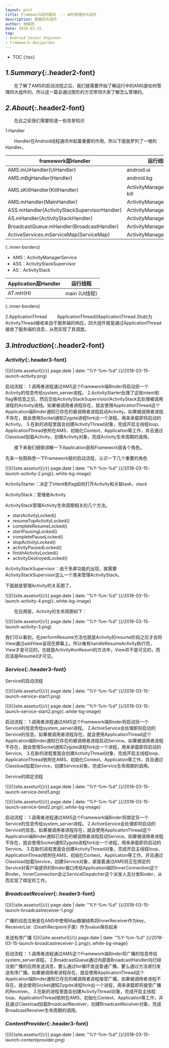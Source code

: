 ```yaml
---
layout: post
title: Framework层的服务 --- AMS管理四大组件
description: 图解四大组件
author: 电解质
date: 2018-03-15
tag:
- Android Senior Engineer
- framework-design/ams
---
```

* TOC
{:toc}
## *1.Summary*{:.header2-font}
&emsp;&emsp;在了解了AMS的启动流程之后，我们就需要开始了解运行中的AMS是如何管理四大组件的。所以这一篇会通过图形的方式带领大家了解怎么管理的。
## *2.About*{:.header2-font}
&emsp;&emsp;在此之前我们需要知道一些背景知识

1.Handler

&emsp;&emsp;Handler在Android线程通讯中起着重要的作用，所以下面我罗列了一堆的Handler。

framework层Handler	|	运行线程
--|--
AMS.mUiHandler(UiHandler)|	android.ui
AMS.mBgHandler(Handler)|	android.bg
AMS.sKillHandler(KillHandler)|ActivityManagerService：kill
AMS.mHandler(MainHandler)|	ActivityManagerService
ASS.mHandler(ActivityStackSupervisorHandler)|	ActivityManagerService
AS.mHandler(ActivityStackHandler) |	ActivityManagerService
BroadcastQueue.mHandler(BroadcastHandler)	|ActivityManagerService
ActiveServices.mServiceMap(ServiceMap)|	ActivityManagerService
{:.inner-borders}

- AMS：ActivityManagerService
- ASS：ActivityStackSupervisor
- AS：ActivityStack

Application层Handler	|	运行线程
--|--
AT.mH(H)|main (UI线程)
{:.inner-borders}


2.ApplicationThread
&emsp;&emsp;ApplicationThread(IApplicationThread.Stub)为ActivityThread接收来自于服务端的响应，四大组件就是通过ApplicationThread接收了服务端的消息，从而实现了其调度。
## *3.Introduction*{:.header2-font}

### *Activity*{:.header3-font}

![]({{site.asseturl}}/{{ page.date | date: "%Y-%m-%d" }}/2018-03-15-launch-activity.png)

启动流程：
1.调用者进程通过AMS这个Framework端Binder将启动另一个Activity的信息传给system_server进程。
2.ActivityStarter处理了这些intent和flag等信息之后，然后交给ActivityStackSupervisior/ActivityStack去处理被调用进程的Activity进栈。如果被调用者进程存在，就会使用ApplicationThread这个Application端Binder通知已存在的被调用者进程启动Activity。如果被调用者进程不存在，就会使用Socket通知Zygote进程fork出一个进程，用来承载即将启动的Activity。
3.在新的进程里面会创建ActivityThread对象，完成开启主线程loop、ApplicationThread依附在AMS、初始化Context、Application等工作，并且通过Classload加载Activity，创建Activity对象，完成Activity生命周期的调用。

&emsp;&emsp;接下来我们细致讲解一下Application层和Framework层各个角色。

先来一张图熟悉一下Framework层的启动流程，认识一下几个重要的角色

![]({{site.asseturl}}/{{ page.date | date: "%Y-%m-%d" }}/2018-03-15-launch-activity-2.png){:.white-bg-image}

ActivityStarter：决定了intent和flag如何打开Activity和关联task、stack

ActivityStack：管理者Activity

ActivityStack管理Activity生命周期相关的几个方法。

- startActivityLocked()
- resumeTopActivityLocked()
- completeResumeLocked()
- startPausingLocked()
- completePauseLocked()
- stopActivityLocked()
- activityPausedLocked()
- finishActivityLocked()
- activityDestroyedLocked()

ActivityStackSupervisor：由于多屏功能的出现，就需要ActivityStackSupervisor这么一个类来管理ActivityStack。

下面就是管理Activity的关系图了。


![]({{site.asseturl}}/{{ page.date | date: "%Y-%m-%d" }}/2018-03-15-launch-activity-4.png){:.white-bg-image}


&emsp;&emsp;在应用层，Activity的生命周期如下：

![]({{site.asseturl}}/{{ page.date | date: "%Y-%m-%d" }}/2018-03-15-launch-activity-3.png)

我们可以看到，在performResume方法也就是Activity的resume阶段之后才会将View通过addView呈现在屏幕上。所以唯有handleResumeActivity执行完，View才是可见的。也就是Activity#onResum的方法中，View并不是可见的，而应该是Resumed才可见。

### *Service*{:.header3-font}

Service的启动流程

![]({{site.asseturl}}/{{ page.date | date: "%Y-%m-%d" }}/2018-03-15-launch-service-start1.png)

![]({{site.asseturl}}/{{ page.date | date: "%Y-%m-%d" }}/2018-03-15-launch-service-start2.png){:.white-bg-image}

启动流程：
1.调用者进程通过AMS这个Framework端Binder将启动另一个Service的信息传给system_server进程。
2.ActiveService会处理即将启动的Service的信息。如果被调用者进程存在，就会使用ApplicationThread这个Application端Binder通知已存在的被调用者进程启动Service。如果被调用者进程不存在，就会使用Socket通知Zygote进程fork出一个进程，用来承载即将启动的Service。
3.在新的进程里面会创建ActivityThread对象，完成开启主线程loop、ApplicationThread依附在AMS、初始化Context、Application等工作，并且通过Classload加载Service，创建Service对象，完成Service生命周期的调用。


Service的绑定流程

![]({{site.asseturl}}/{{ page.date | date: "%Y-%m-%d" }}/2018-03-15-launch-service-bind1.png)

![]({{site.asseturl}}/{{ page.date | date: "%Y-%m-%d" }}/2018-03-15-launch-service-bind2.png){:.white-bg-image}

启动流程：
1.调用者进程通过AMS这个Framework端Binder将绑定另一个Service的信息传给system_server进程。
2.ActiveService会处理即将启动的Service的信息。如果被调用者进程存在，就会使用ApplicationThread这个Application端Binder通知已存在的被调用者进程启动Service。如果被调用者进程不存在，就会使用Socket通知Zygote进程fork出一个进程，用来承载即将启动的Service。
3.在新的进程里面会创建ActivityThread对象，完成开启主线程loop、ApplicationThread依附在AMS、初始化Context、Application等工作，并且通过Classload加载Service，创建Service对象，紧接着通过AMS将正在绑定的Service对客户端提供的Binder接口传给Application端的InnerConnection这个Binder，InnerConnection会让ServiceDispatcher这个派发人去分发Binder，从而实现了绑定的工作。

### *BroadcastReceiver*{:.header3-font}

![]({{site.asseturl}}/{{ page.date | date: "%Y-%m-%d" }}/2018-03-15-launch-broadcastreceiver-1.png)

广播的动态注册是在AMS中使用Map数据结构将InnerReceiver作为key，ReceiverList（DeathRecipient子类）作为value保存起来


发送有序广播
![]({{site.asseturl}}/{{ page.date | date: "%Y-%m-%d" }}/2018-03-15-launch-broadcastreceiver-2.png){:.white-bg-image}


启动流程：
1.调用者进程通过AMS这个Framework端Binder将广播的信息传给system_server进程。
2.BroadcastQueue通过内部类BroadcastHandler向已经注册广播的应用发送消息，要么通过for循环发送普通广播，要么通过方法递归发送有序广播。如果被调用者进程存在，就会使用ApplicationThread这个Application端Binder通知已存在的被调用者进程接受广播。如果被调用者进程不存在，就会使用Socket通知Zygote进程fork出一个进程，用来承载即将接受广播的Receiver。
3.在新的进程里面会创建ActivityThread对象，完成开启主线程loop、ApplicationThread依附在AMS、初始化Context、Application等工作，并且通过Classload加载BroadcastReceiver，创建BroadcastReceiver对象，完成BroadcastReceiver生命周期的调用。


### *ContentProvider*{:.header3-font}
![]({{site.asseturl}}/{{ page.date | date: "%Y-%m-%d" }}/2018-03-15-launch-contentprovider.png)


<!-- 启动流程：
1.调用者进程通过AMS这个Framework端Binder将广播的信息传给system_server进程。
2.BroadcastQueue通过内部类BroadcastHandler向已经注册广播的应用发送消息，要么通过for循环发送普通广播，要么通过方法递归发送有序广播。如果被调用者进程存在，就会使用ApplicationThread这个Application端Binder通知已存在的被调用者进程接受广播。如果被调用者进程不存在，就会使用Socket通知Zygote进程fork出一个进程，用来承载即将接受广播的Receiver。
3.在新的进程里面会创建ActivityThread对象，完成开启主线程loop、ApplicationThread依附在AMS、初始化Context、Application等工作，并且通过Classload加载BroadcastReceiver，创建BroadcastReceiver对象，完成BroadcastReceiver生命周期的调用。 -->

<!-- ## *4.Reference*{:.header2-font} -->

